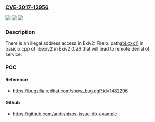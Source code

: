 ### [CVE-2017-12956](https://cve.mitre.org/cgi-bin/cvename.cgi?name=CVE-2017-12956)
![](https://img.shields.io/static/v1?label=Product&message=n%2Fa&color=blue)
![](https://img.shields.io/static/v1?label=Version&message=n%2Fa&color=blue)
![](https://img.shields.io/static/v1?label=Vulnerability&message=n%2Fa&color=brighgreen)

### Description

There is an illegal address access in Exiv2::FileIo::path[abi:cxx11]() in basicio.cpp of libexiv2 in Exiv2 0.26 that will lead to remote denial of service.

### POC

#### Reference
- https://bugzilla.redhat.com/show_bug.cgi?id=1482296

#### Github
- https://github.com/andir/nixos-issue-db-example

